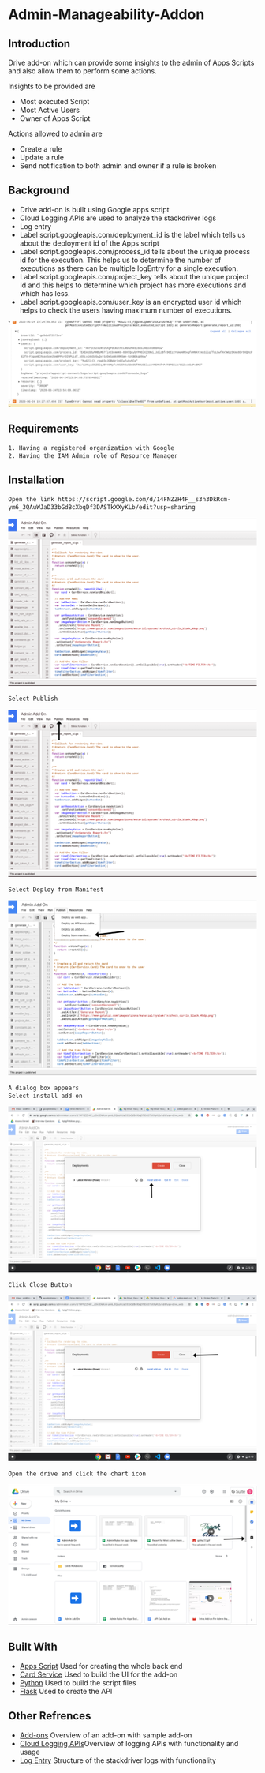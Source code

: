 # Admin-Manageability-Addon

## Introduction
Drive add-on which can provide some insights to the admin of Apps Scripts and also allow them to perform some actions.

Insights to be provided are
- Most executed Script
- Most Active Users
- Owner of Apps Script

Actions allowed to admin are
- Create a rule
- Update a rule
- Send notification to both admin and owner if a rule is broken

## Background
- Drive add-on is built using Google apps script
- Cloud Logging APIs are used to analyze the stackdriver logs
- Log entry
 - Label script.googleapis.com/deployment_id is the label which tells us about the deployment id of the Apps script
 - Label script.googleapis.com/process_id tells about the unique process id for the execution. This helps us to determine the number of executions as there can be multiple logEntry for a single execution.
 - Label script.googleapis.com/project_key tells about the unique project Id and this helps to determine which project has more executions and which has less.
 - Label script.googleapis.com/user_key is an encrypted user id which helps to check the users having maximum number of executions.

 ![Background](./images/log_entry.png)


## Requirements
```
1. Having a registered organization with Google
2. Having the IAM Admin role of Resource Manager
```

## Installation

```
Open the link https://script.google.com/d/14FNZZH4F__s3n3DkRcm-ym6_3QAuWJaD33bGdBcXbqDf3DASTkXXyKLb/edit?usp=sharing
```
![Installing](./images/add-on.png)

```
Select Publish
```
![Installing](./images/select_publish.png)
 
```
Select Deploy from Manifest
```
![Installing](./images/select_manifest.png)

```
A dialog box appears
Select install add-on
```
![Installing](./images/install_add-on.png)

```
Click Close Button
```
![Installing](./images/close_button.png)

```
Open the drive and click the chart icon
```
![Installing](./images/add-on_icon.png)

## Built With

- [Apps Script](https://developers.google.com/apps-script) Used for creating the whole back end
- [Card Service](https://developers.google.com/apps-script/reference/card-service) Used to build the UI for the add-on
- [Python](https://www.python.org/) Used to build the script files
- [Flask](https://flask.palletsprojects.com/en/1.1.x/) Used to create the API

## Other Refrences 

- [Add-ons](https://developers.google.com/gsuite/add-ons/overview) Overview of an add-on with sample add-on
- [Cloud Logging APIs](https://cloud.google.com/logging/docs)Overview of logging APIs with functionality and usage
- [Log Entry](https://cloud.google.com/logging/docs/reference/v2/rest/v2/LogEntry) Structure of the stackdriver logs with functionality
